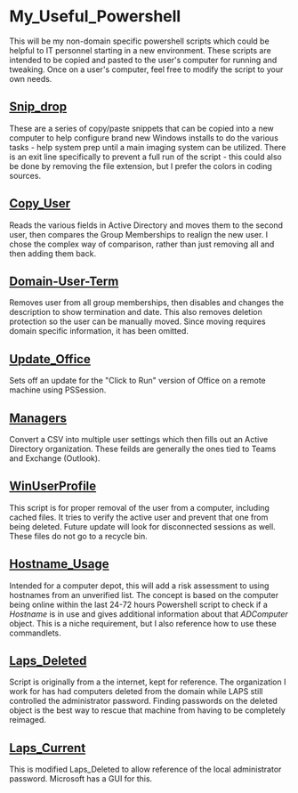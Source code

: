 # My_Useful_Powershell

This will be my non-domain specific powershell scripts which could be helpful to IT personnel starting in a new environment. These scripts are intended to be copied and pasted to the user's computer for running and tweaking. Once on a user's computer, feel free to modify the script to your own needs.

## [Snip_drop](https://github.com/Rvolvr/Powershell_AD_Scripts/blob/main/snip_drop.ps1)

These are a series of copy/paste snippets that can be copied into a new computer to help configure brand new Windows installs to do the various tasks - help system prep until a main imaging system can be utilized. There is an exit line specifically to prevent a full run of the script - this could also be done by removing the file extension, but I prefer the colors in coding sources.

## [Copy_User](https://github.com/Rvolvr/Powershell_AD_Scripts/blob/main/Copy_user.ps1)

Reads the various fields in Active Directory and moves them to the second user, then compares the Group Memberships to realign the new user. I chose the complex way of comparison, rather than just removing all and then adding them back.

## [Domain-User-Term](https://github.com/Rvolvr/Powershell_AD_Scripts/blob/main/Domain-User-Term.ps1)

Removes user from all group memberships, then disables and changes the description to show termination and date. This also removes deletion protection so the user can be manually moved. Since moving requires domain specific information, it has been omitted.

## [Update_Office](https://github.com/Rvolvr/Powershell_AD_Scripts/blob/main/Update_Office.ps1)

Sets off an update for the "Click to Run" version of Office on a remote machine using PSSession.

## [Managers](https://github.com/Rvolvr/Powershell_AD_Scripts/blob/main/managers.ps1)

Convert a CSV into  multiple user settings which then fills out an Active Directory organization. These feilds are generally the ones tied to Teams and Exchange (Outlook).

## [WinUserProfile](https://github.com/Rvolvr/Powershell_AD_Scripts/blob/main/WinUserProfile.ps1)

This script is for proper removal of the user from a computer, including cached files. It tries to verify the active user and prevent that one from being deleted. Future update will look for disconnected sessions as well. These files do not go to a recycle bin.

## [Hostname_Usage](https://github.com/Rvolvr/Powershell_AD_Scripts/blob/main/hostname_used.ps1)

Intended for a computer depot, this will add a risk assessment to using hostnames from an unverified list. The concept is based on the computer being online within the last 24-72 hours Powershell script to check if a _Hostname_ is in use and gives additional information about that _ADComputer_ object. This is a niche requirement, but I also reference how to use these commandlets.

## [Laps_Deleted](https://github.com/Rvolvr/Powershell_AD_Scripts/blob/main/Laps_Deleted.ps1)

Script is originally from a the internet, kept for reference. The organization I work for has had computers deleted from the domain while LAPS still controlled the administrator password. Finding passwords on the deleted object is the best way to rescue that machine from having to be completely reimaged.

## [Laps_Current](https://github.com/Rvolvr/Powershell_AD_Scripts/blob/main/Laps_Current.ps1)

This is modified Laps_Deleted to allow reference of the local administrator password. Microsoft has a GUI for this.
